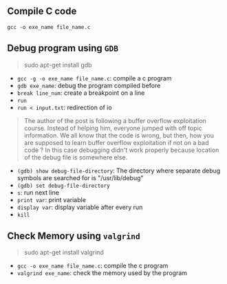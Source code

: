 ## Compile C code
`gcc -o exe_name file_name.c`

## Debug program using `GDB`
> sudo apt-get install gdb
- `gcc -g -o exe_name file_name.c`: compile a c program
- `gdb exe_name`: debug the program compiled before
- `break line_num`: create a breakpoint on a line
- `run`
- `run < input.txt`: redirection of io
> The author of the post is following a buffer overflow exploitation course. Instead of helping him, everyone jumped with off topic information. We all know that the code is wrong, but then, how you are supposed to learn buffer overflow exploitation if not on a bad code ? In this case debugging didn't work properly because location of the debug file is somewhere else.
- `(gdb) show debug-file-directory`: The directory where separate debug symbols are searched for is "/usr/lib/debug"
- `(gdb) set debug-file-directory`
- `s`: run next line
- `print var`: print variable
- `display var`: display variable after every run
- `kill`

## Check Memory using `valgrind`
> sudo apt-get install valgrind
- `gcc -o exe_name file_name.c`: compile the c program
- `valgrind exe_name`: check the memory used by the program